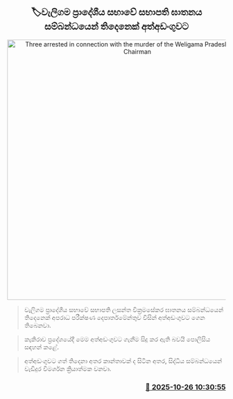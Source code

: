 <p align='center'><b><h2 align='center' title='Three arrested in connection with the murder of the Weligama Pradeshiya Sabha Chairman'>🏷වැලිගම ප්‍රාදේශීය සභාවේ සභාපති ඝාතනය සම්බන්ධයෙන් තිදෙනෙක් අත්අඩංගුවට</h2></b></p>
<p align='center'><img src='https://helakuru.sgp1.cdn.digitaloceanspaces.com/esana/images/lib/lasantha-wikramasekara-jkl.jpg' width='600' alt='Three arrested in connection with the murder of the Weligama Pradeshiya Sabha Chairman'></p>

> වැලිගම ප්‍රාදේශීය සභාවේ සභාපති ලසන්ත වික්‍රමසේකර ඝාතනය සම්බන්ධයෙන් තිදෙනෙක් අපරාධ පරීක්ෂණ දෙපාර්තමේන්තුව විසින් අත්අඩංගුවට ගෙන තිබෙනවා.

> කැකිරාව ප්‍රදේශයේදී මෙම අත්අඩංගුවට ගැනීම සිදු කර ඇති බවයි පොලිසිය සඳහන් කළේ.

> අත්අඩංගුවට ගත් තිදෙනා අතර කාන්තාවක් ද සිටින අතර, සිද්ධිය සම්බන්ධයෙන් වැඩිදුර විමර්ශන ක්‍රියාත්මක වනවා.



<h3 align='right'><a href='https://www.helakuru.lk/esana/p/114799/'>📅 2025-10-26 10:30:55</a></h3>
